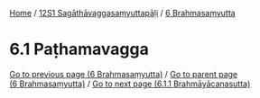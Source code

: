 
[Home](/) / [12S1 Sagāthāvaggasaṃyuttapāḷi](../../12S1.md) / [6 Brahmasaṃyutta](../6.md)

# 6.1 Paṭhamavagga


[Go to previous page (6 Brahmasaṃyutta)](../6.md) / [Go to parent page (6 Brahmasaṃyutta)](../6.md) / [Go to next page (6.1.1 Brahmāyācanasutta)](6.1/6.1.1.md)


